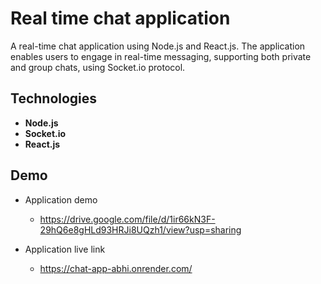 # Real time chat application

A real-time chat application using Node.js and React.js. The application enables users to engage in real-time messaging, supporting both private and group chats, using Socket.io protocol.

## Technologies
- **Node.js**
- **Socket.io**
- **React.js**

## Demo

 - Application demo
    * https://drive.google.com/file/d/1ir66kN3F-29hQ6e8gHLd93HRJi8UQzh1/view?usp=sharing
   
 - Application live link
    * https://chat-app-abhi.onrender.com/
